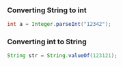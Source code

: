 ### Converting String to int
```java
int a = Integer.parseInt("12342");
```
### Converting int to String
```java
String str = String.valueOf(123121);
```
